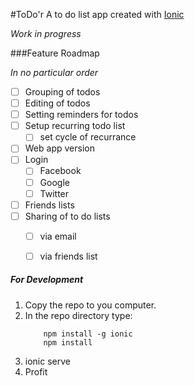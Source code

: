 #ToDo'r
A to do list app created with [Ionic](http://www.ionicframework.com)

*Work in progress*

###Feature Roadmap

*In no particular order*

* [ ] Grouping of todos
* [ ] Editing of todos
* [ ] Setting reminders for todos
* [ ] Setup recurring todo list
	* [ ] set cycle of recurrance
* [ ] Web app version
* [ ] Login
	* [ ] Facebook
	* [ ] Google
	* [ ] Twitter
* [ ] Friends lists
* [ ] Sharing of to do lists
	* [ ] via email
	* [ ] via friends list



##### For Development
1. Copy the repo to you computer.
2. In the repo directory type:
	```
		npm install -g ionic
		npm install
	```
3. ionic serve
4. Profit
